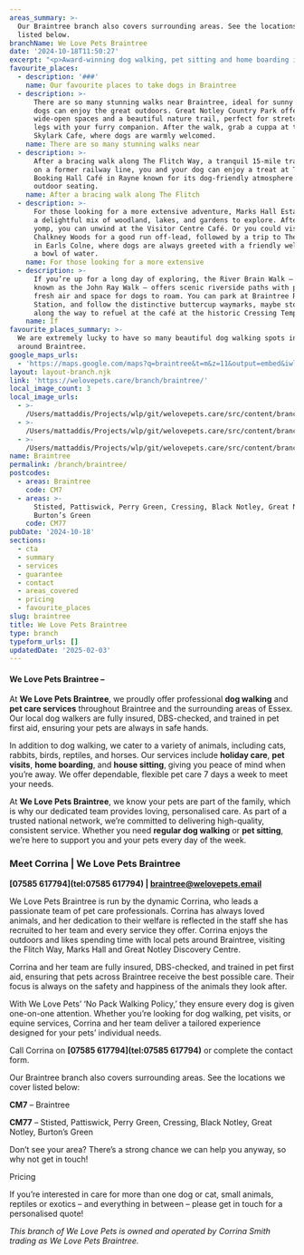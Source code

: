 ```yaml
---
areas_summary: >-
  Our Braintree branch also covers surrounding areas. See the locations we cover
  listed below.
branchName: We Love Pets Braintree
date: '2024-10-18T11:50:27'
excerpt: "<p>Award-winning dog walking, pet sitting and home boarding in Braintree Get in touch We Love Pets Braintree &#8211;\_ Dog walker, pet sitter and dog boarder&hellip;</p>\n"
favourite_places:
  - description: '###'
    name: Our favourite places to take dogs in Braintree
  - description: >-
      There are so many stunning walks near Braintree, ideal for sunny days when
      dogs can enjoy the great outdoors. Great Notley Country Park offers
      wide-open spaces and a beautiful nature trail, perfect for stretching your
      legs with your furry companion. After the walk, grab a cuppa at the
      Skylark Cafe, where dogs are warmly welcomed.
    name: There are so many stunning walks near
  - description: >-
      After a bracing walk along The Flitch Way, a tranquil 15-mile trail built
      on a former railway line, you and your dog can enjoy a treat at The
      Booking Hall Café in Rayne known for its dog-friendly atmosphere and
      outdoor seating.
    name: After a bracing walk along The Flitch
  - description: >-
      For those looking for a more extensive adventure, Marks Hall Estate offers
      a delightful mix of woodland, lakes, and gardens to explore. After a good
      yomp, you can unwind at the Visitor Centre Café. Or you could visit
      Chalkney Woods for a good run off-lead, followed by a trip to The Lion Inn
      in Earls Colne, where dogs are always greeted with a friendly welcome and
      a bowl of water.
    name: For those looking for a more extensive
  - description: >-
      If you’re up for a long day of exploring, the River Brain Walk – also
      known as the John Ray Walk – offers scenic riverside paths with plenty of
      fresh air and space for dogs to roam. You can park at Braintree Railway
      Station, and follow the distinctive buttercup waymarks, maybe stopping off
      along the way to refuel at the café at the historic Cressing Temple Barn.
    name: If
favourite_places_summary: >-
  We are extremely lucky to have so many beautiful dog walking spots in and
  around Braintree.
google_maps_urls:
  - 'https://maps.google.com/maps?q=braintree&t=m&z=11&output=embed&iwloc=near'
layout: layout-branch.njk
link: 'https://welovepets.care/branch/braintree/'
local_image_count: 3
local_image_urls:
  - >-
    /Users/mattaddis/Projects/wlp/git/welovepets.care/src/content/branch/images/braintree/Braintree-13.jpg
  - >-
    /Users/mattaddis/Projects/wlp/git/welovepets.care/src/content/branch/images/braintree/Braintree-2-1024x683.jpg
  - >-
    /Users/mattaddis/Projects/wlp/git/welovepets.care/src/content/branch/images/braintree/Braintree-9.jpg
name: Braintree
permalink: /branch/braintree/
postcodes:
  - areas: Braintree
    code: CM7
  - areas: >-
      Stisted, Pattiswick, Perry Green, Cressing, Black Notley, Great Notley,
      Burton’s Green
    code: CM77
pubDate: '2024-10-18'
sections:
  - cta
  - summary
  - services
  - guarantee
  - contact
  - areas_covered
  - pricing
  - favourite_places
slug: braintree
title: We Love Pets Braintree
type: branch
typeform_urls: []
updatedDate: '2025-02-03'
---
```


#### **We Love Pets Braintree –**

At **We Love Pets Braintree**, we proudly offer professional **dog walking** and **pet care services** throughout Braintree and the surrounding areas of Essex. Our local dog walkers are fully insured, DBS-checked, and trained in pet first aid, ensuring your pets are always in safe hands.

In addition to dog walking, we cater to a variety of animals, including cats, rabbits, birds, reptiles, and horses. Our services include **holiday care**, **pet visits**, **home boarding**, and **house sitting**, giving you peace of mind when you’re away. We offer dependable, flexible pet care 7 days a week to meet your needs.

At **We Love Pets Braintree**, we know your pets are part of the family, which is why our dedicated team provides loving, personalised care. As part of a trusted national network, we’re committed to delivering high-quality, consistent service. Whether you need **regular dog walking** or **pet sitting**, we’re here to support you and your pets every day of the week.

### **Meet Corrina | We Love Pets Braintree**

**[07585 617794](tel:07585 617794) | [braintree@welovepets.email](mailto:braintree@welovepets.email)**

We Love Pets Braintree is run by the dynamic Corrina, who leads a passionate team of pet care professionals. Corrina has always loved animals, and her dedication to their welfare is reflected in the staff she has recruited to her team and every service they offer. Corrina enjoys the outdoors and likes spending time with local pets around Braintree, visiting the Flitch Way, Marks Hall and Great Notley Discovery Centre.

Corrina and her team are fully insured, DBS-checked, and trained in pet first aid, ensuring that pets across Braintree receive the best possible care. Their focus is always on the safety and happiness of the animals they look after.

With We Love Pets’ ‘No Pack Walking Policy,’ they ensure every dog is given one-on-one attention. Whether you’re looking for dog walking, pet visits, or equine services, Corrina and her team deliver a tailored experience designed for your pets’ individual needs.

Call Corrina on **[07585 617794](tel:07585 617794)** or complete the contact form.

Our Braintree branch also covers surrounding areas. See the locations we cover listed below:

**CM7** – Braintree

**CM77** – Stisted, Pattiswick, Perry Green, Cressing, Black Notley, Great Notley, Burton’s Green

Don’t see your area? There’s a strong chance we can help you anyway, so why not get in touch!

Pricing

If you’re interested in care for more than one dog or cat, small animals, reptiles or exotics – and everything in between – please get in touch for a personalised quote!

*This branch of We Love Pets is owned and operated by Corrina Smith trading as We Love Pets Braintree.*

